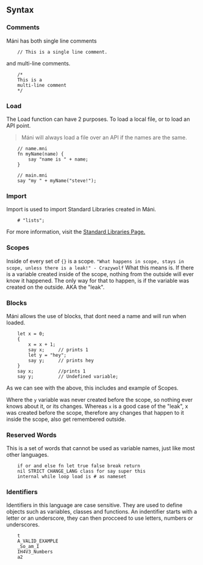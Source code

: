 ## Syntax

### Comments
Máni has both single line comments
~~~ mani
	// This is a single line comment.
~~~
and multi-line comments.
~~~ mani
	/*
	This is a 
	multi-line comment
	*/
~~~

### Load

The Load function can have 2 purposes. To load a local file, or to load an API point.

> Máni will always load a file over an API if the names are the same.

~~~ mani
	// name.mni
	fn myName(name) {
		say "name is " + name;
	}
~~~
~~~ mani
	// main.mni
	say "my " + myName("steve!");
~~~

### Import
Import is used to import Standard Libraries created in Máni.

~~~ mani
	# "lists";
~~~

For more information, visit the [Standard Libraries Page.](standardLibs.md)

### Scopes
Inside of every set of `{}` is a scope. ``"What happens in scope, stays in scope, unless there is a leak!" - Crazywolf``
What this means is. If there is a variable created inside of the scope, nothing from the outside will ever know it happened. The only way for that to happen, is if the variable was created on the outside. AKA the "leak".

### Blocks
Máni allows the use of blocks, that dont need a name and will run when loaded.
~~~ mani
	let x = 0;
	{
	    x = x + 1;
	    say x;     // prints 1
	    let y = "hey";
	    say y;     // prints hey
	}
	say x;         //prints 1
	say y;         // Undefined variable;
~~~
As we can see with the above, this includes and example of Scopes.

Where the `y` variable was never created before the scope, so nothing ever knows about it, or its changes.
Whereas `x` is a good case of the "leak", x was created before the scope, therefore any changes that happen to it inside the scope, also get remembered outside.

### Reserved Words
This is a set of words that cannot be used as variable names, just like most other languages.
~~~ mani
	if or and else fn let true false break return
	nil STRICT CHANGE_LANG class for say super this
	internal while loop load is # as nameset
~~~

### Identifiers
Identifiers in this language are case sensitive. They are used to define objects such as variables, classes and functions.
An indentifier starts with a letter or an underscore, they can then procceed to use letters, numbers or underscores.

~~~ mani
    t
    A_VALID_EXAMPLE
    _So_am_I
    IH4V3_Numbers
    a2
~~~